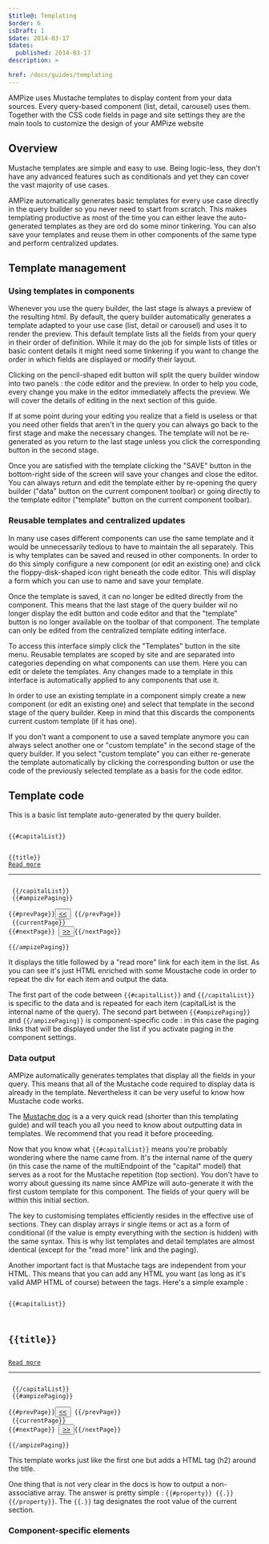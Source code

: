 ```yaml
---
$title@: Templating
$order: 6
isDraft: 1
$date: 2014-03-17
$dates:
  published: 2014-03-17
description: >

href: /docs/guides/templating
---
```

<p>AMPize uses Mustache templates to display content from your data sources. Every query-based component (list, detail, carousel) uses them. Together with the CSS code fields in page and site settings they are the main tools to customize the design of your AMPize website</p>
<h2 class="mt4 mb4">Overview</h2>
<p>Mustache templates are simple and easy to use. Being logic-less, they don't have any advanced features such as conditionals and yet they can cover the vast majority of use cases.</p>
<p>AMPize automatically generates basic templates for every use case directly in the query builder so you never need to start from scratch. This makes templating productive as most of the time you can either leave the auto-generated templates as they are ord do some minor tinkering. You can also save your templates and reuse them in other components of the same type and perform centralized updates.</p> 
<h2 class="mt4 mb4">Template management</h2>
<h3 class="mb3 mt3">Using templates in components</h3>
<p>Whenever you use the query builder, the last stage is always a preview of the resulting html. By default, the query builder automatically generates a template adapted to your use case (list, detail or carousel) and uses it to render the preview. This default template lists all the fields from your query in their order of definition. While it may do the job for simple lists of titles or basic content details it might need some tinkering if you want to change the order in which fields are displayed or modify their layout.</p>
<p>Clicking on the pencil-shaped edit button will split the query builder window into two panels : the code editor and the preview. In order to help you code, every change you make in the editor immediately affects the preview. We will cover the details of editing in the next section of this guide.</p>
<p>If at some point during your editing you realize that a field is useless or that you need other fields that aren't in the query you can always go back to the first stage and make the necessary changes. The template will not be re-generated as you return to the last stage unless you click the corresponding button in the second stage.</p>
<p>Once you are satisfied with the template clicking the "SAVE" button in the bottom-right side of the screen will save your changes and close the editor. You can always return and edit the template either by re-opening the query builder ("data" button on the current component toolbar) or going directly to the template editor ("template" button on the current component toolbar). </p>
<h3 class="mb3 mt3">Reusable templates and centralized updates</h3>
<p>In many use cases different components can use the same template and it would be unnecessarily tedious to have to maintain the all separately. This is why templates can be saved and reused in other components. In order to do this simply configure a new component (or edit an existing one) and click the floppy-disk-shaped icon right beneath the code editor. This will display a form which you can use to name and save your template.</p>
<p>Once the template is saved, it can no longer be edited directly from the component. This means that the last stage of the query builder wil no longer display the edit button and code editor and that the "template" button is no longer available on the toolbar of that component. The template can only be edited from the centralized template editing interface.</p>
<p>To access this interface simply click the "Templates" button in the site menu. Reusable templates are scoped by site and are separated into categories depending on what components can use them. Here you can edit or delete the templates. Any changes made to a template in this interface is automatically applied to any components that use it.</p>
<p>In order to use an existing template in a component simply create a new component (or edit an existing one) and select that template in the second stage of the query builder. Keep in mind that this discards the components current custom template (if it has one).</p>
<p>If you don't want a component to use a saved template anymore you can always select another one or "custom template" in the second stage of the query builder. If you select "custom template" you can either re-generate the template automatically by clicking the corresponding button or use the code of the previously selected template as a basis for the code editor.</p>
<h2 class="mt4 mb4">Template code</h2>
<p>This is a basic list template auto-generated by the query builder.</p>
<pre><code>
{{#capitalList}}
 <div>
{{title}}
<a class="ampize-primary-color" href="{{ampizeDetailUrl}}">Read more</a>
<hr></div>
 {{/capitalList}}
 {{#ampizePaging}}
<div class="flex justify-center ampize-paging">
{{#prevPage}}<button class="ampize-btn ampize-btn-secondary"><a href="{{url}}"><<</a></button> {{/prevPage}} 
 <span class="ampize-paging-current-page">{{currentPage}}</span> 
{{#nextPage}} <button class="ampize-btn ampize-btn-secondary"><a href="{{url}}">>></a></button>{{/nextPage}} 
</div>
{{/ampizePaging}}
</code></pre>
<p>It displays the title followed by a "read more" link for each item in the list. As you can see it's just HTML enriched with some Moustache code in order to repeat the div for each item and output the data.</p>
<p>The first part of the code between <code>{{#capitalList}}</code> and <code>{{/capitalList}}</code> is specific to the data and is repeated for each item (capitalList is the internal name of the query). The second part between <code>{{#ampizePaging}}</code> and <code>{{/ampizePaging}}</code> is component-specific code : in this case the paging links that will be displayed under the list if you activate paging in the component settings.</p>
<h3 class="mb3 mt3">Data output</h3>
<p>AMPize automatically generates templates that display all the fields in your query. This means that all of the Mustache code required to display data is already in the template. Nevertheless it can be very useful to know how Mustache code works.</p>
<p>The <a href="https://mustache.github.io/mustache.5.html">Mustache doc</a> is a a very quick read (shorter than this templating guide) and will teach you all you need to know about outputting data in templates. We recommend that you read it before proceeding. </p>
<p>Now that you know what <code>{{#capitalList}}</code> means you're probably wondering where the name came from. It's the internal name of the query (in this case the name of the multiEndpoint of the "capital" model) that serves as a root for the Mustache repetition (top section). You don't have to worry about guessing its name since AMPize will auto-generate it with the first custom template for this component. The fields of your query will be within this initial section.</p>
<p>The key to customising templates efficiently resides in the effective use of sections. They can display arrays ir single items or act as a form of conditional (if the value is empty everything with the section is hidden) with the same syntax. This is why list templates and detail templates are almost identical (except for the "read more" link and the paging).</p>
<p>Another important fact is that Mustache tags are independent from your HTML. This means that you can add any HTML you want (as long as it's valid AMP HTML of course) between the tags. Here's a simple example :</p>
<pre><code>
{{#capitalList}}
 <div>
<h2>{{title}}</h2>
<a class="ampize-primary-color" href="{{ampizeDetailUrl}}">Read more</a>
<hr></div>
 {{/capitalList}}
 {{#ampizePaging}}
<div class="flex justify-center ampize-paging">
{{#prevPage}}<button class="ampize-btn ampize-btn-secondary"><a href="{{url}}"><<</a></button> {{/prevPage}} 
 <span class="ampize-paging-current-page">{{currentPage}}</span> 
{{#nextPage}} <button class="ampize-btn ampize-btn-secondary"><a href="{{url}}">>></a></button>{{/nextPage}} 
</div>
{{/ampizePaging}}
</code></pre>
<p>This template works just like the first one but adds a HTML tag (h2) around the title.</p>
<p>One thing that is not very clear in the docs is how to output a non-associative array. The answer is pretty simple : <code>{{#property}} {{.}} {{/property}}</code>. The <code>{{.}}</code> tag designates the root value of the current section. </p> 
<h3 class="mb3 mt3">Component-specific elements</h3>